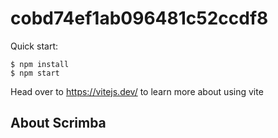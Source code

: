 # cobd74ef1ab096481c52ccdf8

Quick start:

```
$ npm install
$ npm start
````

Head over to https://vitejs.dev/ to learn more about using vite
## About Scrimba


